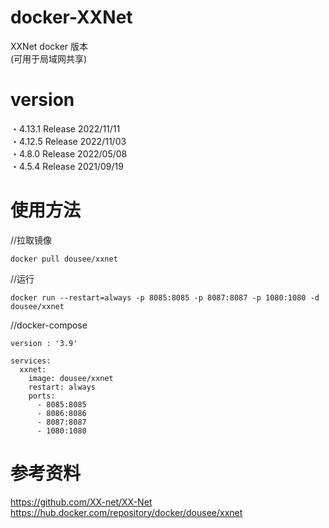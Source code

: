 # docker-XXNet
XXNet docker 版本  
(可用于局域网共享)

# version
・4.13.1  Release 2022/11/11  
・4.12.5  Release 2022/11/03  
・4.8.0   Release 2022/05/08  
・4.5.4   Release 2021/09/19

# 使用方法
//拉取镜像
```
docker pull dousee/xxnet
```

//运行
```
docker run --restart=always -p 8085:8085 -p 8087:8087 -p 1080:1080 -d dousee/xxnet
```

//docker-compose
```
version : '3.9'

services:
  xxnet:
    image: dousee/xxnet
    restart: always
    ports:
      - 8085:8085
      - 8086:8086
      - 8087:8087
      - 1080:1080
```
# 参考资料
https://github.com/XX-net/XX-Net  
https://hub.docker.com/repository/docker/dousee/xxnet


